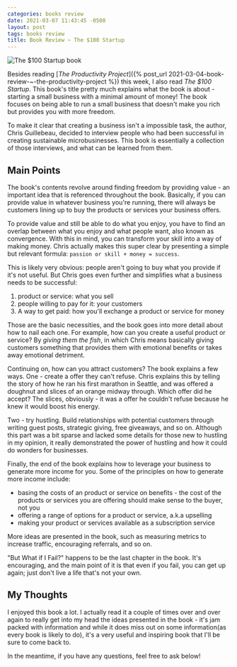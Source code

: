 ```yaml
---
categories: books review
date: 2021-03-07 11:43:45 -0500
layout: post
tags: books review
title: Book Review ~ The $100 Startup
---
```

![The $100 Startup book](https://i.gr-assets.com/images/S/compressed.photo.goodreads.com/books/1342787100l/14846293.jpg)

Besides reading [*The Productivity Project*]({% post_url 2021-03-04-book-review-~-the-productivity-project %}) this week, I also read *The $100 Startup*. This book's title pretty much explains what the book is about - starting a small business with a minimal amount of money! The book focuses on being able to run a small business that doesn't make you rich but provides you with more freedom.

To make it clear that creating a business isn't a impossible task, the author, Chris Guillebeau, decided to interview people who had been successful in creating sustainable microbusinesses. This book is essentially a collection of those interviews, and what can be learned from them.

## Main Points
The book's contents revolve around finding freedom by providing value - an important idea that is referenced throughout the book. Basically, if you can provide value in whatever business you're running, there will always be customers lining up to buy the products or services your business offers.

To provide value and still be able to do what you enjoy, you have to find an overlap between what you enjoy and what people want, also known as convergence. With this in mind, you can transform your skill into a way of making money. Chris actually makes this super clear by presenting a simple but relevant formula: `passion or skill + money = success`.

This is likely very obvious: people aren't going to buy what you provide if it's not useful. But Chris goes even further and simplifies what a business needs to be successful:

1. product or service: what you sell
2. people willing to pay for it: your customers
3. A way to get paid: how you'll exchange a product or service for money

Those are the basic necessities, and the book goes into more detail about how to nail each one. For example, how can you create a useful product or service? By *giving them the fish*, in which Chris means basically giving customers something that provides them with emotional benefits or takes away emotional detriment.

Continuing on, how can you attract customers? The book explains a few ways. One - create a offer they can't refuse. Chris explains this by telling the story of how he ran his first marathon in Seattle, and was offered a doughnut and slices of an orange midway through. Which offer did he accept? The slices, obviously - it was a offer he couldn't refuse because he knew it would boost his energy.

Two - try hustling. Build relationships with potential customers through writing guest posts, strategic giving, free giveaways, and so on. Although this part was a bit sparse and lacked some details for those new to hustling in my opinion, it really demonstrated the power of hustling and how it could do wonders for businesses.

Finally, the end of the book explains how to leverage your business to generate more income for you. Some of the principles on how to generate more income include:

* basing the costs of an product or service on benefits - the cost of the products or services you are offering should make sense to the buyer, not you
* offering a range of options for a product or service, a.k.a upselling
* making your product or services available as a subscription service

More ideas are presented in the book, such as measuring metrics to increase traffic, encouraging referrals, and so on.

"But What if I Fail?" happens to be the last chapter in the book. It's encouraging, and the main point of it is that even if you fail, you can get up again; just don't live a life that's not your own.

## My Thoughts
I enjoyed this book a lot. I actually read it a couple of times over and over again to really get into my head the ideas presented in the book - it's jam packed with information and while it does miss out on some information(as every book is likely to do), it's a very useful and inspiring book that I'll be sure to come back to.

In the meantime, if you have any questions, feel free to ask below!
